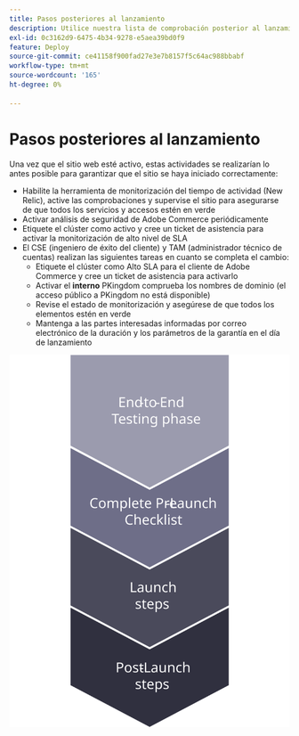 ```yaml
---
title: Pasos posteriores al lanzamiento
description: Utilice nuestra lista de comprobación posterior al lanzamiento para garantizar una implementación sin problemas del sitio de Adobe Commerce.
exl-id: 0c3162d9-6475-4b34-9278-e5aea39bd0f9
feature: Deploy
source-git-commit: ce41158f900fad27e3e7b8157f5c64ac988bbabf
workflow-type: tm+mt
source-wordcount: '165'
ht-degree: 0%

---
```


# Pasos posteriores al lanzamiento

Una vez que el sitio web esté activo, estas actividades se realizarían lo antes posible para garantizar que el sitio se haya iniciado correctamente:

- Habilite la herramienta de monitorización del tiempo de actividad (New Relic), active las comprobaciones y supervise el sitio para asegurarse de que todos los servicios y accesos estén en verde
- Activar análisis de seguridad de Adobe Commerce periódicamente
- Etiquete el clúster como activo y cree un ticket de asistencia para activar la monitorización de alto nivel de SLA
- El CSE (ingeniero de éxito del cliente) y TAM (administrador técnico de cuentas) realizan las siguientes tareas en cuanto se completa el cambio:
   - Etiquete el clúster como Alto SLA para el cliente de Adobe Commerce y cree un ticket de asistencia para activarlo
   - Activar el **interno** PKingdom comprueba los nombres de dominio (el acceso público a PKingdom no está disponible)
   - Revise el estado de monitorización y asegúrese de que todos los elementos estén en verde
   - Mantenga a las partes interesadas informadas por correo electrónico de la duración y los parámetros de la garantía en el día de lanzamiento

![Diagrama que muestra la fase 4 del proceso de lanzamiento](../../assets/playbooks/launch-steps-4.svg)
